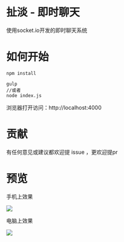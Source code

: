 # 扯淡 - 即时聊天

使用socket.io开发的即时聊天系统

# 如何开始

```
npm install
```

```
gulp
//或者
node index.js
```

浏览器打开访问：http://localhost:4000

# 贡献

有任何意见或建议都欢迎提 issue ，更欢迎提pr

# 预览

手机上效果

![](http://7xt6w6.com2.z0.glb.qiniucdn.com/QQ20160512-0.png)

电脑上效果

![](http://7xt6w6.com2.z0.glb.qiniucdn.com/QQ20160512-1.png)

